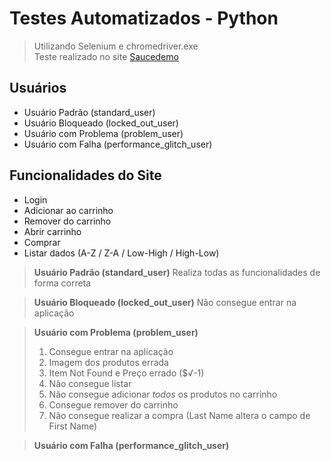 # Testes Automatizados - Python
> Utilizando Selenium e chromedriver.exe\
> Teste realizado no site [Saucedemo](https://www.saucedemo.com/)

## Usuários

- Usuário Padrão (standard_user)
- Usuário Bloqueado (locked_out_user)
- Usuário com Problema (problem_user)
- Usuário com Falha (performance_glitch_user)

## Funcionalidades do Site

- Login
- Adicionar ao carrinho
- Remover do carrinho
- Abrir carrinho
- Comprar
- Listar dados (A-Z / Z-A / Low-High / High-Low)

> **Usuário Padrão (standard_user)**
>  Realiza todas as funcionalidades de forma correta

> **Usuário Bloqueado (locked_out_user)**
>  Não consegue entrar na aplicação

> **Usuário com Problema (problem_user)**
> 1. Consegue entrar na aplicação
> 2. Imagem dos produtos errada
> 3. Item Not Found e Preço errado ($√-1)
> 4. Não consegue listar
> 5. Não consegue adicionar *todos* os produtos no carrinho
> 6. Consegue remover do carrinho
> 7. Não consegue realizar a compra (Last Name altera o campo de First Name)

> **Usuário com Falha (performance_glitch_user)**